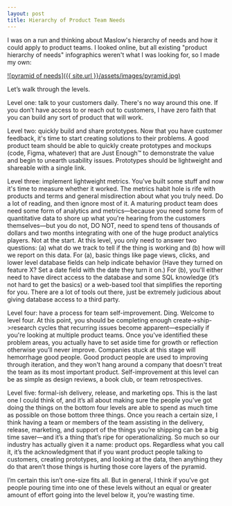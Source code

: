 ```yaml
---
layout: post
title: Hierarchy of Product Team Needs
---
```


I was on a run and thinking about Maslow's hierarchy of needs and how it could apply to product teams. I looked online, but all existing "product hierarchy of needs" infographics weren't what I was looking for, so I made my own: 

[![pyramid of needs]({{ site.url }}/assets/images/pyramid.jpg)](/assets/images/pyramid.jpg)

Let’s walk through the levels.

Level one: talk to your customers daily. There's no way around this one. If you don’t have access to or reach out to customers, I have zero faith that you can build any sort of product that will work.

Level two: quickly build and share prototypes. Now that you have customer feedback, it's time to start creating solutions to their problems. A good product team should be able to quickly create prototypes and mockups (code, Figma, whatever) that are Just Enough™ to demonstrate the value and begin to unearth usability issues. Prototypes should be lightweight and shareable with a single link. 

Level three: implement lightweight metrics. You've built some stuff and now it's time to measure whether it worked. The metrics habit hole is rife with products and terms and general misdirection about what you truly need. Do a lot of reading, and then ignore most of it. A maturing product team does need some form of analytics and metrics—because you need some form of quantitative data to shore up what you're hearing from the customers themselves—but you do not, DO NOT, need to spend tens of thousands of dollars and two months integrating with one of the huge product analytics players. Not at the start. At this level, you only need to answer two questions: (a) what do we track to tell if the thing is working and (b) how will we report on this data. For (a), basic things like page views, clicks, and lower level database fields can help indicate behavior (Have they turned on feature X? Set a date field with the date they turn it on.) For (b), you'll either need to have direct access to the database and some SQL knowledge (it’s not hard to get the basics) or a web-based tool that simplifies the reporting for you. There are a lot of tools out there, just be extremely judicious about giving database access to a third party.

Level four: have a process for team self-improvement. Ding. Welcome to level four. At this point, you should be completing enough create->ship->research cycles that  recurring issues become apparent—especially if you're looking at multiple product teams.  Once you've identified these problem areas, you actually have to set aside time for growth or reflection otherwise you’ll never improve. Companies stuck at this stage will hemorrhage good people. Good product people are used to improving through iteration, and they won't hang around a company that doesn't treat the team as its most important product. Self-improvement at this level can be as simple as design reviews, a book club, or team retrospectives. 

Level five: formal-ish delivery, release, and marketing ops. This is the last one I could think of, and it’s all about making sure the people you’ve got doing the things on the bottom four levels are able to spend as much time as possible on those bottom three things. Once you reach a certain size, I think having a team or members of the team assisting in the delivery, release, marketing, and support of the things you’re shipping can be a big time saver—and it’s a thing that’s ripe for operationalizing. So much so our industry has actually given it a name: product ops. Regardless what you call it, it’s the acknowledgment that if you want product people talking to customers, creating prototypes, and looking at the data, then anything they do that aren’t those things is hurting those core layers of the pyramid.

I’m certain this isn’t one-size fits all. But in general, I think if you’ve got people pouring time into one of these levels without an equal or greater amount of effort going into the level below it, you’re wasting time.